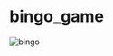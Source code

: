 # bingo_game
![bingo](https://github.com/anderson-oliveira-git/bingo_game/assets/6682086/1a9f8568-c899-4c2e-a783-afc5ee9bd341)
